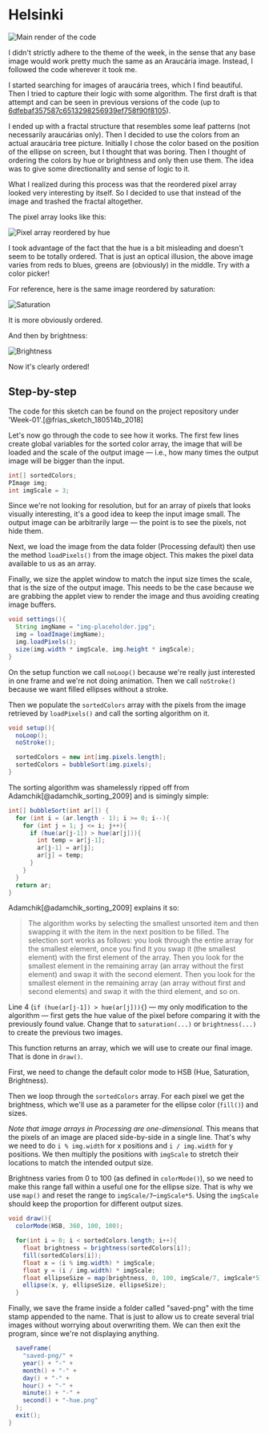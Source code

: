 # Helsinki

![Main render of the code](https://github.com/haschdl/dear-gen-book/tree/ac10754e0280c5f8694cec636e2f54a605c31638/en/.gitbook/assets/01-2018-5-14-20-14-39.png)

I didn't strictly adhere to the theme of the week, in the sense that any base image would work pretty much the same as an Araucária image. Instead, I followed the code wherever it took me.

I started searching for images of araucária trees, which I find beautiful. Then I tried to capture their logic with some algorithm. The first draft is that attempt and can be seen in previous versions of the code \(up to [6dfebaf357587c6513298256939ef758f90f8105](https://github.com/regisfrias/dear-gen/commit/6dfebaf357587c6513298256939ef758f90f8105)\).

I ended up with a fractal structure that resembles some leaf patterns \(not necessarily araucárias only\). Then I decided to use the colors from an actual araucária tree picture. Initially I chose the color based on the position of the ellipse on screen, but I thought that was boring. Then I thought of ordering the colors by hue or brightness and only then use them. The idea was to give some directionality and sense of logic to it.

What I realized during this process was that the reordered pixel array looked very interesting by itself. So I decided to use that instead of the image and trashed the fractal altogether.

The pixel array looks like this:

![Pixel array reordered by hue](https://github.com/haschdl/dear-gen-book/tree/ac10754e0280c5f8694cec636e2f54a605c31638/en/.gitbook/assets/01-hue.png)

I took advantage of the fact that the hue is a bit misleading and doesn't seem to be totally ordered. That is just an optical illusion, the above image varies from reds to blues, greens are \(obviously\) in the middle. Try with a color picker!

For reference, here is the same image reordered by saturation:

![Saturation](https://github.com/haschdl/dear-gen-book/tree/ac10754e0280c5f8694cec636e2f54a605c31638/en/.gitbook/assets/01-saturation.png)

It is more obviously ordered.

And then by brightness:

![Brightness](https://github.com/haschdl/dear-gen-book/tree/ac10754e0280c5f8694cec636e2f54a605c31638/en/.gitbook/assets/01-brightness.png)

Now it's clearly ordered!

## Step-by-step

The code for this sketch can be found on the project repository under 'Week-01'.\[@frias\_sketch\_180514b\_2018\]

Let's now go through the code to see how it works. The first few lines create global variables for the sorted color array, the image that will be loaded and the scale of the output image — i.e., how many times the output image will be bigger than the input.

```java
int[] sortedColors;
PImage img;
int imgScale = 3;
```

Since we're not looking for resolution, but for an array of pixels that looks visually interesting, it's a good idea to keep the input image small. The output image can be arbitrarily large — the point is to see the pixels, not hide them.

Next, we load the image from the data folder \(Processing default\) then use the method `loadPixels()` from the image object. This makes the pixel data available to us as an array.

Finally, we size the applet window to match the input size times the scale, that is the size of the output image. This needs to be the case because we are grabbing the applet view to render the image and thus avoiding creating image buffers.

```java
void settings(){
  String imgName = "img-placeholder.jpg";
  img = loadImage(imgName);
  img.loadPixels();
  size(img.width * imgScale, img.height * imgScale);
}
```

On the setup function we call `noLoop()` because we're really just interested in one frame and we're not doing animation. Then we call `noStroke()` because we want filled ellipses without a stroke.

Then we populate the `sortedColors` array with the pixels from the image retrieved by `loadPixels()` and call the sorting algorithm on it.

```java
void setup(){
  noLoop();
  noStroke();

  sortedColors = new int[img.pixels.length];
  sortedColors = bubbleSort(img.pixels);
}
```

The sorting algorithm was shamelessly ripped off from Adamchik\[@adamchik\_sorting\_2009\] and is simingly simple:

```java
int[] bubbleSort(int ar[]) {
  for (int i = (ar.length - 1); i >= 0; i--){
    for (int j = 1; j <= i; j++){
      if (hue(ar[j-1]) > hue(ar[j])){
        int temp = ar[j-1];
        ar[j-1] = ar[j];
        ar[j] = temp;
      }
    }
  }
  return ar;
}
```

Adamchik\[@adamchik\_sorting\_2009\] explains it so:

> The algorithm works by selecting the smallest unsorted item and then swapping it with the item in the next position to be filled. The selection sort works as follows: you look through the entire array for the smallest element, once you find it you swap it \(the smallest element\) with the first element of the array. Then you look for the smallest element in the remaining array \(an array without the first element\) and swap it with the second element. Then you look for the smallest element in the remaining array \(an array without first and second elements\) and swap it with the third element, and so on.

Line 4 \(`if (hue(ar[j-1]) > hue(ar[j])){`\) — my only modification to the algorithm — first gets the hue value of the pixel before comparing it with the previously found value. Change that to `saturation(...)` or `brightness(...)` to create the previous two images.

This function returns an array, which we will use to create our final image. That is done in `draw()`.

First, we need to change the default color mode to HSB \(Hue, Saturation, Brightness\).

Then we loop through the `sortedColors` array. For each pixel we get the brightness, which we'll use as a parameter for the ellipse color \(`fill()`\) and sizes.

_Note that image arrays in Processing are one-dimensional._ This means that the pixels of an image are placed side-by-side in a single line. That's why we need to do `i % img.width` for x positions and `i / img.width` for y positions. We then multiply the positions with `imgScale` to stretch their locations to match the intended output size.

Brightness varies from 0 to 100 \(as defined in `colorMode()`\), so we need to make this range fall within a useful one for the ellipse size. That is why we use `map()` and reset the range to `imgScale/7`–`imgScale*5`. Using the `imgScale` should keep the proportion for different output sizes.

```java
void draw(){
  colorMode(HSB, 360, 100, 100);

  for(int i = 0; i < sortedColors.length; i++){
    float brightness = brightness(sortedColors[i]);
    fill(sortedColors[i]);
    float x = (i % img.width) * imgScale;
    float y = (i / img.width) * imgScale;
    float ellipseSize = map(brightness, 0, 100, imgScale/7, imgScale*5);
    ellipse(x, y, ellipseSize, ellipseSize);
  }
```

Finally, we save the frame inside a folder called "saved-png" with the time stamp appended to the name. That is just to allow us to create several trial images without worrying about overwriting them. We can then exit the program, since we're not displaying anything.

```java
  saveFrame(
    "saved-png/" +
    year() + "-" +
    month() + "-" +
    day() + "-" +
    hour() + "-" +
    minute() + "-" +
    second() + "-hue.png"
  );
  exit();
}
```

